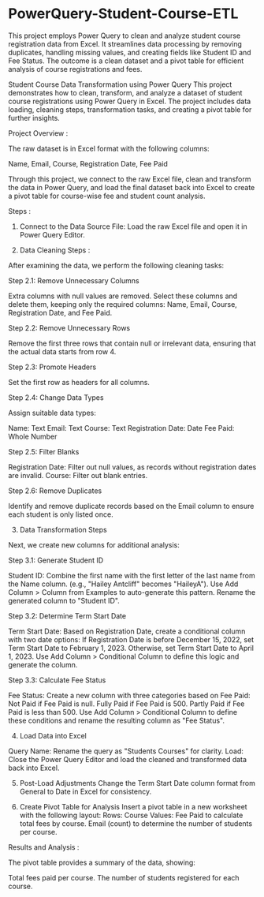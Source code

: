# PowerQuery-Student-Course-ETL
This project employs Power Query to clean and analyze student course registration data from Excel. It streamlines data processing by removing duplicates, handling missing values, and creating fields like Student ID and Fee Status. The outcome is a clean dataset and a pivot table for efficient analysis of course registrations and fees.


Student Course Data Transformation using Power Query
This project demonstrates how to clean, transform, and analyze a dataset of student course registrations using Power Query in Excel. The project includes data loading, cleaning steps, transformation tasks, and creating a pivot table for further insights.

Project Overview : 

The raw dataset is in Excel format with the following columns:

Name,
Email,
Course,
Registration Date,
Fee Paid 


Through this project, we connect to the raw Excel file, clean and transform the data in Power Query, and load the final dataset back into Excel to create a pivot table for course-wise fee and student count analysis.

Steps : 
1. Connect to the Data
Source File: Load the raw Excel file and open it in Power Query Editor.

2. Data Cleaning Steps :
   
After examining the data, we perform the following cleaning tasks:

Step 2.1: Remove Unnecessary Columns 

Extra columns with null values are removed. Select these columns and delete them, keeping only the required columns: Name, Email, Course, Registration Date, and Fee Paid. 

Step 2.2: Remove Unnecessary Rows 

Remove the first three rows that contain null or irrelevant data, ensuring that the actual data starts from row 4. 

Step 2.3: Promote Headers 

Set the first row as headers for all columns. 

Step 2.4: Change Data Types 

Assign suitable data types: 

Name: Text
Email: Text
Course: Text
Registration Date: Date
Fee Paid: Whole Number 

Step 2.5: Filter Blanks 

Registration Date: Filter out null values, as records without registration dates are invalid.
Course: Filter out blank entries. 

Step 2.6: Remove Duplicates 

Identify and remove duplicate records based on the Email column to ensure each student is only listed once. 

3. Data Transformation Steps
   
Next, we create new columns for additional analysis:

Step 3.1: Generate Student ID 

Student ID: Combine the first name with the first letter of the last name from the Name column. (e.g., "Hailey Antcliff" becomes "HaileyA").
Use Add Column > Column from Examples to auto-generate this pattern.
Rename the generated column to "Student ID". 

Step 3.2: Determine Term Start Date 

Term Start Date: Based on Registration Date, create a conditional column with two date options:
If Registration Date is before December 15, 2022, set Term Start Date to February 1, 2023.
Otherwise, set Term Start Date to April 1, 2023.
Use Add Column > Conditional Column to define this logic and generate the column. 

Step 3.3: Calculate Fee Status 

Fee Status: Create a new column with three categories based on Fee Paid:
Not Paid if Fee Paid is null.
Fully Paid if Fee Paid is 500.
Partly Paid if Fee Paid is less than 500.
Use Add Column > Conditional Column to define these conditions and rename the resulting column as "Fee Status". 

4. Load Data into Excel
   
Query Name: Rename the query as "Students Courses" for clarity.
Load: Close the Power Query Editor and load the cleaned and transformed data back into Excel. 

5. Post-Load Adjustments
Change the Term Start Date column format from General to Date in Excel for consistency.

6. Create Pivot Table for Analysis
Insert a pivot table in a new worksheet with the following layout:
Rows: Course
Values:
Fee Paid to calculate total fees by course.
Email (count) to determine the number of students per course.

Results and Analysis : 

The pivot table provides a summary of the data, showing:

Total fees paid per course.
The number of students registered for each course.
